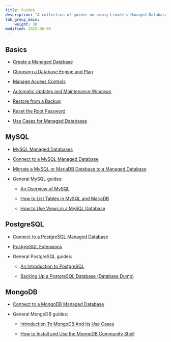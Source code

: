```yaml
---
title: Guides
description: "A collection of guides on using Linode's Managed Database service"
tab_group_main:
    weight: 30
modified: 2022-06-06
---
```


## Basics

- [Create a Managed Database](/docs/products/databases/managed-databases/guides/create-database/)

- [Choosing a Database Engine and Plan](/docs/products/databases/managed-databases/guides/database-engines/)

- [Manage Access Controls](/docs/products/databases/managed-databases/guides/manage-access-controls/)

- [Automatic Updates and Maintenance Windows](/docs/products/databases/managed-databases/guides/updates-and-maintenance/)

- [Restore from a Backup](/docs/products/databases/managed-databases/guides/restore-backup/)

- [Reset the Root Password](/docs/products/databases/managed-databases/guides/reset-root-password/)

- [Use Cases for Managed Databases](/docs/products/databases/managed-databases/guides/use-cases/)

## MySQL

- [MySQL Managed Databases](/docs/products/databases/managed-databases/guides/mysql/)

- [Connect to a MySQL Managed Database](/docs/products/databases/managed-databases/guides/mysql-connect/)

- [Migrate a MySQL or MariaDB Database to a Managed Database](/docs/products/databases/managed-databases/guides/migrate-mysql/)

- General MySQL guides:

    - [An Overview of MySQL](/docs/guides/an-overview-of-mysql/)

    - [How to List Tables in MySQL and MariaDB](/docs/guides/list-tables-in-mysql-and-mariadb/)

    - [How to Use Views in a MySQL Database](/docs/guides/how-to-create-and-use-mysql-views/)

## PostgreSQL

- [Connect to a PostgreSQL Managed Database](/docs/products/databases/managed-databases/guides/postgresql-connect/)

- [PostgreSQL Extensions](/docs/products/databases/managed-databases/guides/postgresql-extensions/)

- General PostgreSQL guides:

    - [An Introduction to PostgreSQL](/docs/guides/an-introduction-to-postgresql/)

    - [Backing Up a PostgreSQL Database (Database Dump)](/docs/guides/how-to-back-up-your-postgresql-database/)

## MongoDB

- [Connect to a MongoDB Managed Database](/docs/products/databases/managed-databases/guides/mongodb-connect/)

- General MongoDB guides:

    - [Introduction To MongoDB And Its Use Cases](/docs/guides/mongodb-and-its-use-cases/)

    - [How to Install and Use the MongoDB Community Shell](/docs/guides/mongodb-community-shell-installation/)